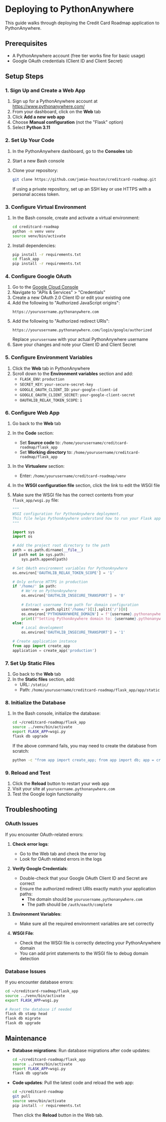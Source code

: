 # Deploying to PythonAnywhere

This guide walks through deploying the Credit Card Roadmap application to PythonAnywhere.

## Prerequisites

- A PythonAnywhere account (free tier works fine for basic usage)
- Google OAuth credentials (Client ID and Client Secret)

## Setup Steps

### 1. Sign Up and Create a Web App

1. Sign up for a PythonAnywhere account at https://www.pythonanywhere.com/
2. From your dashboard, click on the **Web** tab
3. Click **Add a new web app**
4. Choose **Manual configuration** (not the "Flask" option)
5. Select **Python 3.11**

### 2. Set Up Your Code

1. In the PythonAnywhere dashboard, go to the **Consoles** tab
2. Start a new Bash console
3. Clone your repository:
   ```bash
   git clone https://github.com/jamie-houston/creditcard-roadmap.git
   ```
   
   If using a private repository, set up an SSH key or use HTTPS with a personal access token.

### 3. Configure Virtual Environment

1. In the Bash console, create and activate a virtual environment:
   ```bash
   cd creditcard-roadmap
   python -m venv venv
   source venv/bin/activate
   ```

2. Install dependencies:
   ```bash
   pip install -r requirements.txt
   cd flask_app
   pip install -r requirements.txt
   ```

### 4. Configure Google OAuth

1. Go to the [Google Cloud Console](https://console.cloud.google.com/)
2. Navigate to "APIs & Services" > "Credentials"
3. Create a new OAuth 2.0 Client ID or edit your existing one
4. Add the following to "Authorized JavaScript origins":
   ```
   https://yourusername.pythonanywhere.com
   ```
5. Add the following to "Authorized redirect URIs":
   ```
   https://yourusername.pythonanywhere.com/login/google/authorized
   ```
   Replace `yourusername` with your actual PythonAnywhere username
6. Save your changes and note your Client ID and Client Secret

### 5. Configure Environment Variables

1. Click the **Web** tab in PythonAnywhere
2. Scroll down to the **Environment variables** section and add:
   - `FLASK_ENV`: `production`
   - `SECRET_KEY`: `your-secure-secret-key`
   - `GOOGLE_OAUTH_CLIENT_ID`: `your-google-client-id`
   - `GOOGLE_OAUTH_CLIENT_SECRET`: `your-google-client-secret`
   - `OAUTHLIB_RELAX_TOKEN_SCOPE`: `1`

### 6. Configure Web App

1. Go back to the **Web** tab
2. In the **Code** section:
   - Set **Source code** to: `/home/yourusername/creditcard-roadmap/flask_app` 
   - Set **Working directory** to: `/home/yourusername/creditcard-roadmap/flask_app`

3. In the **Virtualenv** section:
   - Enter: `/home/yourusername/creditcard-roadmap/venv`

4. In the **WSGI configuration file** section, click the link to edit the WSGI file

5. Make sure the WSGI file has the correct contents from your `flask_app/wsgi.py` file:
   ```python
   """
   WSGI configuration for PythonAnywhere deployment.
   This file helps PythonAnywhere understand how to run your Flask application.
   """
   
   import sys
   import os
   
   # Add the project root directory to the path
   path = os.path.dirname(__file__)
   if path not in sys.path:
       sys.path.append(path)
   
   # Set OAuth environment variables for PythonAnywhere
   os.environ['OAUTHLIB_RELAX_TOKEN_SCOPE'] = '1'
   
   # Only enforce HTTPS in production
   if '/home/' in path:
       # We're on PythonAnywhere
       os.environ['OAUTHLIB_INSECURE_TRANSPORT'] = '0'
       
       # Extract username from path for domain configuration
       username = path.split('/home/')[1].split('/')[0]
       os.environ['PYTHONANYWHERE_DOMAIN'] = f'{username}.pythonanywhere.com'
       print(f"Setting PythonAnywhere domain to: {username}.pythonanywhere.com")
   else:
       # Local development
       os.environ['OAUTHLIB_INSECURE_TRANSPORT'] = '1'
   
   # Create application instance
   from app import create_app
   application = create_app('production')
   ```

### 7. Set Up Static Files

1. Go back to the **Web** tab
2. In the **Static files** section, add:
   - URL: `/static/`
   - Path: `/home/yourusername/creditcard-roadmap/flask_app/app/static`

### 8. Initialize the Database

1. In the Bash console, initialize the database:
   ```bash
   cd ~/creditcard-roadmap/flask_app
   source ../venv/bin/activate
   export FLASK_APP=wsgi.py
   flask db upgrade
   ```

   If the above command fails, you may need to create the database from scratch:
   ```bash
   python -c "from app import create_app; from app import db; app = create_app(); app.app_context().push(); db.create_all()"
   ```

### 9. Reload and Test

1. Click the **Reload** button to restart your web app
2. Visit your site at `yourusername.pythonanywhere.com`
3. Test the Google login functionality

## Troubleshooting

### OAuth Issues

If you encounter OAuth-related errors:

1. **Check error logs**: 
   - Go to the Web tab and check the error log
   - Look for OAuth related errors in the logs

2. **Verify Google Credentials**:
   - Double-check that your Google OAuth Client ID and Secret are correct
   - Ensure the authorized redirect URIs exactly match your application paths:
     - The domain should be `yourusername.pythonanywhere.com`
     - The path should be `/auth/oauth/complete`

3. **Environment Variables**:
   - Make sure all the required environment variables are set correctly

4. **WSGI File**:
   - Check that the WSGI file is correctly detecting your PythonAnywhere domain
   - You can add print statements to the WSGI file to debug domain detection

### Database Issues

If you encounter database errors:

```bash
cd ~/creditcard-roadmap/flask_app
source ../venv/bin/activate
export FLASK_APP=wsgi.py

# Reset the database if needed
flask db stamp head
flask db migrate
flask db upgrade
```

## Maintenance

- **Database migrations**: Run database migrations after code updates:
  ```bash
  cd ~/creditcard-roadmap/flask_app
  source ../venv/bin/activate
  export FLASK_APP=wsgi.py
  flask db upgrade
  ```
  
- **Code updates**: Pull the latest code and reload the web app:
  ```bash
  cd ~/creditcard-roadmap
  git pull
  source venv/bin/activate
  pip install -r requirements.txt
  ```
  Then click the **Reload** button in the Web tab. 